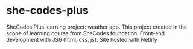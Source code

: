 # she-codes-plus

SheCodes Plus learning project: weather app.
This project created in the scope of learning course from SheCodes foundation.
Front-end development with JS6 (html, css, js).
Site hosted with Netlify
